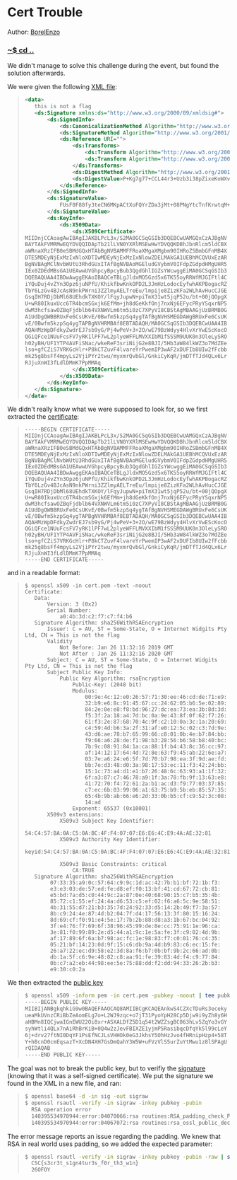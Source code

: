# Cert Trouble

Author: [BorelEnzo](https://borelenzo.github.io/CTFs/CSC_BE_2019/cert_trouble/)

### [~$ cd ..](../)

We didn't manage to solve this challenge during the event, but found the solution afterwards.

We were given the following [XML file](assets/cert_trouble.xml):

> ```xml
><data>
>    this is not a flag
>    <ds:Signature xmlns:ds="http://www.w3.org/2000/09/xmldsig#">
>        <ds:SignedInfo>
>            <ds:CanonicalizationMethod Algorithm="http://www.w3.org/2006/12/xml-c14n11"/>
>            <ds:SignatureMethod Algorithm="http://www.w3.org/2001/04/xmldsig-more#rsa-sha256"/>
>            <ds:Reference URI="">
>                <ds:Transforms>
>                    <ds:Transform Algorithm="http://www.w3.org/2000/09/xmldsig#enveloped-signature"/>
>                    <ds:Transform Algorithm="http://www.w3.org/2006/12/xml-c14n11"/>
>                </ds:Transforms>
>                <ds:DigestMethod Algorithm="http://www.w3.org/2001/04/xmlenc#sha256"/>
>                <ds:DigestValue>P+Kg7g77+CCL44r3+Uzb3i38pZixeKoWXvbPawyAp+Q=</ds:DigestValue>
>            </ds:Reference>
>        </ds:SignedInfo>
>        <ds:SignatureValue>
>            FUsF0F88fy3teCN6MKpACtXoFQYrZDa3jMt+08PNgYtcTnfKrwtqM+jS6Una3nXxuIEyWCL+iWFlUsDq7UCcICEXDjGsCo94Lvrgiu6JBFtDSrEZNbhgqlRPDOlVqQdKp54PuVzgGBOR1ySKNW2l6T8elkUtWwIr1shNobnLnXXyhSpVZQyfyRKzoB5Q4cz9MdHe0O0zs/9NKFEOdbVmEawdtLPPzD5TeUGzd3lyxhwBjI24WgG3eIz5rZuTpFRTiH51dSLuMOW9WWf0FrHTFAyQ57XrwXhpIZuP+X9vIechOqxj4ZW6loRvtr1pXulLtUsPBTCeRMb+WbpjuJinhw==
>        </ds:SignatureValue>
>        <ds:KeyInfo>
>            <ds:X509Data>
>                <ds:X509Certificate>
>MIIDnjCCAoagAwIBAgIJAKBLPcL3x/S2MA0GCSqGSIb3DQEBCwUAMGQxCzAJBgNV
>BAYTAkFVMRMwEQYDVQQIDApTb21lLVN0YXRlMSEwHwYDVQQKDBhJbnRlcm5ldCBX
>aWRnaXRzIFB0eSBMdGQxHTAbBgNVBAMMFFRoaXMgaXMgbm90IHRoZSBmbGFnMB4X
>DTE5MDEyNjExMzIxNloXDTIwMDEyNjExMzIxNlowZDELMAkGA1UEBhMCQVUxEzAR
>BgNVBAgMClNvbWUtU3RhdGUxITAfBgNVBAoMGEludGVybmV0IFdpZGdpdHMgUHR5
>IEx0ZDEdMBsGA1UEAwwUVGhpcyBpcyBub3QgdGhlIGZsYWcwggEiMA0GCSqGSIb3
>DQEBAQUAA4IBDwAwggEKAoIBAQCeTBLgJldxMO5Gzd5x6TK55oyRRWfMJGIFtl4C
>iYQuDuj4vZYn3Opz6juNPfU/KhikfbwKnkOPD2L3JmHzLodocEyfwhAKPBogacRZ
>TbY6LzGv4BJcAsN9nkPWrni3ZZlmyAELTreEu/lmpije8ZizKFa2WLhAvHucCJGE
>GsqIH7RDjDbMl68UEhdkTXKOY/lFqyJupwN+piTmX31wt5jqP52u/bt+00jQOpgX
>U+wR80IkuxUcc6TR4bcmSGxjk6EfMm+jh8dGeKkfOnj7nxNj6EFycPRyYSqxrNP5
>dwM3hcfsawOZBqFjdblb64VXNWVLm6tm5i0zC7XPyVI8CBStAgMBAAGjUzBRMB0G
>A1UdDgQWBBRUxFe6CsUKvE/0Bwfm5kzpSq4ygTAfBgNVHSMEGDAWgBRUxFe6CsUK
>vE/0Bwfm5kzpSq4ygTAPBgNVHRMBAf8EBTADAQH/MA0GCSqGSIb3DQEBCwUAA4IB
>AQAHMzWpDFdkyZwdrEJ7sb9yG/Pj4wPeV+3+2O/wE79BzWdyy4HlvXrVwEScKocO
>QGiQFce1NUuFcsFV7yRK1lPF7wL2plyeWFFLMVXXIbM1fSSSM9UUK0n3OleLySRO
>h02yBH/UF1YTP4AVFiSNac/wkeReF3sriNijG2e8BJI/5Hb3aW84lkWZ3o7MdZEe
>lso+gfCZiS7VRKGcHlr+P8kCTZuvF4lvareYrPwemIP3wAF2xDUFIb8UIw2fFcbb
>mk25g8bsFf4mpyLs2VjiPYr2twu/myxmrQvbGl/GnkiCyKqR/jmDTfTJd4QLx6Lr
>RJjuXnWI3fLdlDMmK7PpMMAq
>                </ds:X509Certificate>
>            </ds:X509Data>
>        </ds:KeyInfo>
>    </ds:Signature>
></data>
> ```

We didn't really know what we were supposed to look for, so we first extracted the [certificate](assets/cert.pem):

> ```
>-----BEGIN CERTIFICATE-----
>MIIDnjCCAoagAwIBAgIJAKBLPcL3x/S2MA0GCSqGSIb3DQEBCwUAMGQxCzAJBgNV
>BAYTAkFVMRMwEQYDVQQIDApTb21lLVN0YXRlMSEwHwYDVQQKDBhJbnRlcm5ldCBX
>aWRnaXRzIFB0eSBMdGQxHTAbBgNVBAMMFFRoaXMgaXMgbm90IHRoZSBmbGFnMB4X
>DTE5MDEyNjExMzIxNloXDTIwMDEyNjExMzIxNlowZDELMAkGA1UEBhMCQVUxEzAR
>BgNVBAgMClNvbWUtU3RhdGUxITAfBgNVBAoMGEludGVybmV0IFdpZGdpdHMgUHR5
>IEx0ZDEdMBsGA1UEAwwUVGhpcyBpcyBub3QgdGhlIGZsYWcwggEiMA0GCSqGSIb3
>DQEBAQUAA4IBDwAwggEKAoIBAQCeTBLgJldxMO5Gzd5x6TK55oyRRWfMJGIFtl4C
>iYQuDuj4vZYn3Opz6juNPfU/KhikfbwKnkOPD2L3JmHzLodocEyfwhAKPBogacRZ
>TbY6LzGv4BJcAsN9nkPWrni3ZZlmyAELTreEu/lmpije8ZizKFa2WLhAvHucCJGE
>GsqIH7RDjDbMl68UEhdkTXKOY/lFqyJupwN+piTmX31wt5jqP52u/bt+00jQOpgX
>U+wR80IkuxUcc6TR4bcmSGxjk6EfMm+jh8dGeKkfOnj7nxNj6EFycPRyYSqxrNP5
>dwM3hcfsawOZBqFjdblb64VXNWVLm6tm5i0zC7XPyVI8CBStAgMBAAGjUzBRMB0G
>A1UdDgQWBBRUxFe6CsUKvE/0Bwfm5kzpSq4ygTAfBgNVHSMEGDAWgBRUxFe6CsUK
>vE/0Bwfm5kzpSq4ygTAPBgNVHRMBAf8EBTADAQH/MA0GCSqGSIb3DQEBCwUAA4IB
>AQAHMzWpDFdkyZwdrEJ7sb9yG/Pj4wPeV+3+2O/wE79BzWdyy4HlvXrVwEScKocO
>QGiQFce1NUuFcsFV7yRK1lPF7wL2plyeWFFLMVXXIbM1fSSSM9UUK0n3OleLySRO
>h02yBH/UF1YTP4AVFiSNac/wkeReF3sriNijG2e8BJI/5Hb3aW84lkWZ3o7MdZEe
>lso+gfCZiS7VRKGcHlr+P8kCTZuvF4lvareYrPwemIP3wAF2xDUFIb8UIw2fFcbb
>mk25g8bsFf4mpyLs2VjiPYr2twu/myxmrQvbGl/GnkiCyKqR/jmDTfTJd4QLx6Lr
>RJjuXnWI3fLdlDMmK7PpMMAq
>-----END CERTIFICATE-----
> ```

and in a readable format:

> ```
>$ openssl x509 -in cert.pem -text -noout
>Certificate:
>    Data:
>        Version: 3 (0x2)
>        Serial Number:
>            a0:4b:3d:c2:f7:c7:f4:b6
>    Signature Algorithm: sha256WithRSAEncryption
>        Issuer: C = AU, ST = Some-State, O = Internet Widgits Pty Ltd, CN = This is not the flag
>        Validity
>            Not Before: Jan 26 11:32:16 2019 GMT
>            Not After : Jan 26 11:32:16 2020 GMT
>        Subject: C = AU, ST = Some-State, O = Internet Widgits Pty Ltd, CN = This is not the flag
>        Subject Public Key Info:
>            Public Key Algorithm: rsaEncryption
>                Public-Key: (2048 bit)
>                Modulus:
>                    00:9e:4c:12:e0:26:57:71:30:ee:46:cd:de:71:e9:
>                    32:b9:e6:8c:91:45:67:cc:24:62:05:b6:5e:02:89:
>                    84:2e:0e:e8:f8:bd:96:27:dc:ea:73:ea:3b:8d:3d:
>                    f5:3f:2a:18:a4:7d:bc:0a:9e:43:8f:0f:62:f7:26:
>                    61:f3:2e:87:68:70:4c:9f:c2:10:0a:3c:1a:20:69:
>                    c4:59:4d:b6:3a:2f:31:af:e0:12:5c:02:c3:7d:9e:
>                    43:d6:ae:78:b7:65:99:66:c8:01:0b:4e:b7:84:bb:
>                    f9:66:a6:28:de:f1:98:b3:28:56:b6:58:b8:40:bc:
>                    7b:9c:08:91:84:1a:ca:88:1f:b4:43:8c:36:cc:97:
>                    af:14:12:17:64:4d:72:8e:63:f9:45:ab:22:6e:a7:
>                    03:7e:a6:24:e6:5f:7d:70:b7:98:ea:3f:9d:ae:fd:
>                    bb:7e:d3:48:d0:3a:98:17:53:ec:11:f3:42:24:bb:
>                    15:1c:73:a4:d1:e1:b7:26:48:6c:63:93:a1:1f:32:
>                    6f:a3:87:c7:46:78:a9:1f:3a:78:fb:9f:13:63:e8:
>                    41:72:70:f4:72:61:2a:b1:ac:d3:f9:77:03:37:85:
>                    c7:ec:6b:03:99:06:a1:63:75:b9:5b:eb:85:57:35:
>                    65:4b:9b:ab:66:e6:2d:33:0b:b5:cf:c9:52:3c:08:
>                    14:ad
>                Exponent: 65537 (0x10001)
>        X509v3 extensions:
>            X509v3 Subject Key Identifier:
>                54:C4:57:BA:0A:C5:0A:BC:4F:F4:07:07:E6:E6:4C:E9:4A:AE:32:81
>            X509v3 Authority Key Identifier:
>                keyid:54:C4:57:BA:0A:C5:0A:BC:4F:F4:07:07:E6:E6:4C:E9:4A:AE:32:81
>
>            X509v3 Basic Constraints: critical
>                CA:TRUE
>    Signature Algorithm: sha256WithRSAEncryption
>         07:33:35:a9:0c:57:64:c9:9c:1d:ac:42:7b:b1:bf:72:1b:f3:
>         e3:e3:03:de:57:ed:fe:d8:ef:f0:13:bf:41:cd:67:72:cb:81:
>         e5:bd:7a:d5:c0:44:9c:2a:87:0e:40:68:90:15:c7:b5:35:4b:
>         85:72:c1:55:ef:24:4a:d6:53:c5:ef:02:f6:a6:5c:9e:58:51:
>         4b:31:55:d7:21:b3:35:7d:24:92:33:d5:14:2b:49:f7:3a:57:
>         8b:c9:24:4e:87:4d:b2:04:7f:d4:17:56:13:3f:80:15:16:24:
>         8d:69:cf:f0:91:e4:5e:17:7b:2b:88:d8:a3:1b:67:bc:04:92:
>         3f:e4:76:f7:69:6f:38:96:45:99:de:8e:cc:75:91:1e:96:ca:
>         3e:81:f0:99:89:2e:d5:44:a1:9c:1e:5a:fe:3f:c9:02:4d:9b:
>         af:17:89:6f:6a:b7:98:ac:fc:1e:98:83:f7:c0:01:76:c4:35:
>         05:21:bf:14:23:0d:9f:15:c6:db:9a:4d:b9:83:c6:ec:15:fe:
>         26:a7:22:ec:d9:58:e2:3d:8a:f6:b7:0b:bf:9b:2c:66:ad:0b:
>         db:1a:5f:c6:9e:48:82:c8:aa:91:fe:39:83:4d:f4:c9:77:84:
>         0b:c7:a2:eb:44:98:ee:5e:75:88:dd:f2:dd:94:33:26:2b:b3:
>         e9:30:c0:2a
> ```

We then extracted the [public key](assets/pubkey)

> ```sh
>$ openssl x509 -inform pem -in cert.pem -pubkey -noout | tee pubkey
>-----BEGIN PUBLIC KEY-----
>MIIBIjANBgkqhkiG9w0BAQEFAAOCAQ8AMIIBCgKCAQEAnkwS4CZXcTDuRs3eceky
>ueaMkUVnzCRiBbZeAomELg7o+L2WJ9zqc+o7jT31PyoYpH28Cp5Djw9i9yZh8y6H
>aHBMn8IQCjwaIGnEWU22Oi8xr+ASXALDfZ5D1q54t2WZZsgBC063hLv5ZqYo3vGY
>syhWtli4QLx7nAiRhBrKiB+0Q4w2zJevFBIXZE1yjmP5RasibqcDfqYk5l99cLeY
>6j+drv27ftNI0DqYF1PsEfNCJLsVHHOk0eG3JkhsY5OhHzJvo4fHRnipHzp4+58T
>Y+hBcnD0cmEqsazT+XcDN4XH7GsDmQahY3W5W+uFVzVlS5urZuYtMwu1z8lSPAgU
>rQIDAQAB
>-----END PUBLIC KEY-----
> ```

The goal was not to break the public key, but to verifiy the [signature](assets/sig) (knowing that it was a self-signed certificate). We put the signature we found in the XML in a new file, and ran:

> ```sh
>$ openssl base64 -d -in sig -out sigraw
>$ openssl rsautl -verify -in sigraw -inkey pubkey -pubin
>	RSA operation error
>	140395534970944:error:04070066:rsa routines:RSA_padding_check_PKCS1_type_1:bad fixed header decrypt:../crypto/rsa/rsa_pk1.c:88:
>	140395534970944:error:04067072:rsa routines:rsa_ossl_public_decrypt:padding check failed:../crypto/rsa/rsa_ossl.c:573:
> ```

The error message reports an issue regarding the padding. We knew that RSA in real world uses padding, so we added the expected parameter:

> ```sh
>$ openssl rsautl -verify -in sigraw -inkey pubkey -pubin -raw | strings
>	CSC{s3cr3t_s1gn4tur3s_f0r_th3_w1n}
>	26OFOY
> ```
